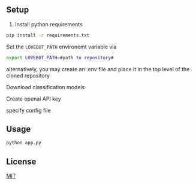 ## Setup

1. Install python requirements
```bash
pip install -r requirements.txt
```

Set the ```LOVEBOT_PATH``` environemt variable via
```bash
export LOVEBOT_PATH=#path to repository#
```
 alternatively, you may create an .env file and place it in the top level of the cloned repository


Download classification models

Create openai API key

specify config file


## Usage

```bash
python app.py
```


## License
[MIT](https://choosealicense.com/licenses/mit/)

